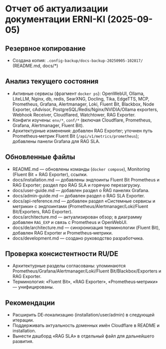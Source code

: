 # Отчет об актуализации документации ERNI-KI (2025-09-05)

## Резервное копирование

- Создана копия: `.config-backup/docs-backup-20250905-102817/` (README.md,
  docs/\*)

## Анализ текущего состояния

- Активные сервисы (фрагмент `docker ps`): OpenWebUI, Ollama, LiteLLM, Nginx,
  db, redis, SearXNG, Docling, Tika, EdgeTTS, MCP, Prometheus, Grafana,
  Alertmanager, Loki, Fluent Bit, Blackbox, Node Exporter, cAdvisor,
  PostgreSQL/Redis/Nginx/NVIDIA/Ollama exporters, Webhook Receiver, Cloudflared,
  Watchtower, RAG Exporter.
- Конфиги изучены: `env/*`, `conf/*` (включая Cloudflare, Prometheus, Grafana,
  Alertmanager, Fluent Bit).
- Архитектурные изменения: добавлен RAG Exporter; уточнен путь Prometheus‑метрик
  Fluent Bit (`/api/v1/metrics/prometheus`); добавлены панели Grafana для RAG
  SLA.

## Обновленные файлы

- README.md — обновлены команды (`docker compose`), Monitoring (Fluent Bit + RAG
  Exporter), ссылки.
- docs/installation.md — добавлены эндпоинты Fluent Bit Prometheus и RAG
  Exporter; раздел про RAG SLA и горячую перезагрузку.
- docs/user-guide.md — добавлен раздел о RAG панелях Grafana.
- docs/admin-guide.md — добавлен раздел о RAG SLA Exporter.
- docs/api-reference.md — добавлен раздел «Системные сервисы и метрики» с
  эндпоинтами (Prometheus/Alertmanager/Loki/Fluent Bit/Exporters, RAG Exporter).
- docs/architecture.md — актуализирован обзор; в диаграмму добавлен `RAG_EXP` и
  связь с Prometheus и OpenWebUI.
- docs/de/architecture.md — синхронизация терминологии (Fluent Bit), добавлен
  RAG Exporter и Prometheus‑метрики.
- docs/development.md — создано руководство разработчика.

## Проверка консистентности RU/DE

- Архитектурные разделы согласованы: упоминаются
  Prometheus/Grafana/Alertmanager/Loki/Fluent Bit/Blackbox/Exporters и RAG
  Exporter.
- Терминология: «Fluent Bit», «RAG Exporter», «Prometheus‑метрики» —
  унифицированы.

## Рекомендации

- Расширить DE‑локализацию (installation/user/admin) в следующей итерации.
- Поддерживать актуальность доменных имён Cloudflare в README и installation.
- Вынести дашборд «RAG SLA» в отдельный файл для дальнейшего развития.
